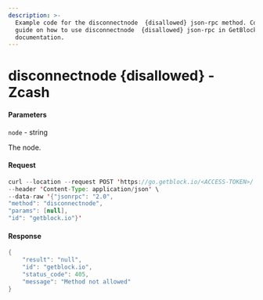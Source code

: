 ```yaml
---
description: >-
  Example code for the disconnectnode  {disallowed} json-rpc method. Сomplete
  guide on how to use disconnectnode  {disallowed} json-rpc in GetBlock.io Web3
  documentation.
---
```


# disconnectnode {disallowed} - Zcash

#### Parameters

`node` - string

The node.

#### Request

```java
curl --location --request POST 'https://go.getblock.io/<ACCESS-TOKEN>/' \
--header 'Content-Type: application/json' \ 
--data-raw '{"jsonrpc": "2.0",
"method": "disconnectnode",
"params": [null],
"id": "getblock.io"}'
```

#### Response

```java
{
    "result": "null",
    "id": "getblock.io",
    "status_code": 405,
    "message": "Method not allowed"
}
```
